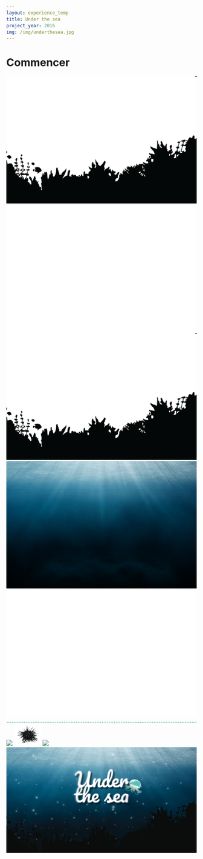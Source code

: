 ```yaml
---
layout: experience_temp
title: Under the sea
project_year: 2016
img: /img/underthesea.jpg
---
```


<link rel="stylesheet" href="/css/progressjs.css" media="screen">

<script src="/js/game.js"></script>




<div class="centeredElement">
  <div class="commencer"><h1>Commencer</h1></div>
  <canvas id="monCanevas" width="1200" height="800">
  </canvas>

</div>
<div class="nodisplay">
      <img id="arbre" src="/img/arbre.png">
      <img id="montagne" src="/img/montagne.png">
      <img id="montagne2" src="/img/herbe.png">
      <img id="background" src="/img/bck.png">
      <img id="avant" src="/img/avant.png">
      <img id="perso" src="/img/sprite.png">
      <img id="lost" src="/img/lostface.gif">
      <img id ="os" src="/img/os.png ">
      <img id ="catball" src="/img/catball.png ">
      <img id ="the_back" src="/img/underthesea.jpg ">

</div>

  <audio id="audioPlayer" src="/audio/Blown Away.mp3"></audio>

  <audio id="effectclick" src="/audio/7410.mp3"></audio>
  <audio id="effectscore" src="/audio/297.mp3"></audio>
  <audio id="effectrire" src="/audio/299.mp3"></audio>
   <audio id="end" src="/audio/end.mp3"></audio>
